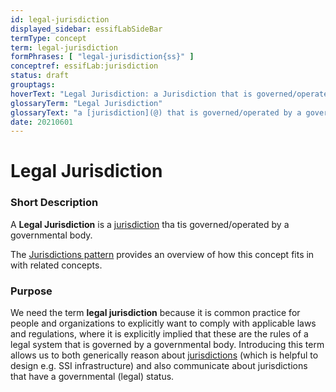 ```yaml
---
id: legal-jurisdiction
displayed_sidebar: essifLabSideBar
termType: concept
term: legal-jurisdiction
formPhrases: [ "legal-jurisdiction{ss}" ]
conceptref: essifLab:jurisdiction
status: draft
grouptags:
hoverText: "Legal Jurisdiction: a Jurisdiction that is governed/operated by a governmental body."
glossaryTerm: "Legal Jurisdiction"
glossaryText: "a [jurisdiction](@) that is governed/operated by a governmental body."
date: 20210601
---
```


# Legal Jurisdiction

### Short Description

A **Legal Jurisdiction** is a [jurisdiction](@) tha tis governed/operated by a governmental body.

The [Jurisdictions pattern](pattern:jurisdiction@) provides an overview of how this concept fits in with related concepts.

### Purpose

We need the term **legal jurisdiction** because it is common practice for people and organizations to explicitly want to comply with applicable laws and regulations, where it is explicitly implied that these are the rules of a legal system that is governed by a governmental body. Introducing this term allows us to both generically reason about [jurisdictions](@) (which is helpful to design e.g. SSI infrastructure) and also communicate about jurisdictions that have a governmental (legal) status.